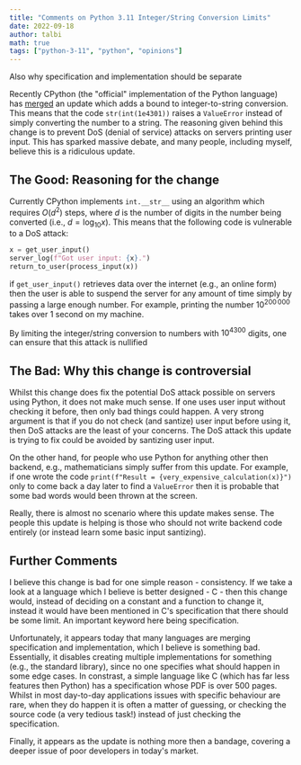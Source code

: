 ```yaml
---
title: "Comments on Python 3.11 Integer/String Conversion Limits"
date: 2022-09-18
author: talbi
math: true
tags: ["python-3-11", "python", "opinions"]
---
```


Also why specification and implementation should be separate

<!--more-->

Recently CPython (the "official" implementation of the Python language) has [merged](https://github.com/python/cpython/pull/96500) an update which adds a bound to integer-to-string conversion. This means that the code `str(int(1e4301))` raises a `ValueError` instead of simply converting the number to a string. The reasoning given behind this change is to prevent DoS (denial of service) attacks on servers printing user input. This has sparked massive debate, and many people, including myself, believe this is a ridiculous update.

## The Good: Reasoning for the change

Currently CPython implements `int.__str__` using an algorithm which requires $O(d^2)$ steps, where $d$ is the number of digits in the number being converted (i.e., $d = \log_{10} x$). This means that the following code is vulnerable to a DoS attack:

```python
x = get_user_input()
server_log(f"Got user input: {x}.")
return_to_user(process_input(x))
```

if `get_user_input()` retrieves data over the internet (e.g., an online form) then the user is able to suspend the server for any amount of time simply by passing a large enough number. For example, printing the number $10^{200 \, 000}$ takes over 1 second on my machine. 

By limiting the integer/string conversion to numbers with $10^{4300}$ digits, one can ensure that this attack is nullified

## The Bad: Why this change is controversial

Whilst this change does fix the potential DoS attack possible on servers using Python, it does not make much sense. If one uses user input without checking it before, then only bad things could happen. A very strong argument is that if you do not check (and santize) user input before using it, then DoS attacks are the least of your concerns. The DoS attack this update is trying to fix could be avoided by santizing user input.

On the other hand, for people who use Python for anything other then backend, e.g., mathematicians simply suffer from this update. For example, if one wrote the code `print(f"Result = {very_expensive_calculation(x)}")` only to come back a day later to find a `ValueError` then it is probable that some bad words would been thrown at the screen.

Really, there is almost no scenario where this update makes sense. The people this update is helping is those who should not write backend code entirely (or instead learn some basic input santizing).

## Further Comments

I believe this change is bad for one simple reason - consistency. If we take a look at a language which I believe is better designed - C - then this change would, instead of deciding on a constant and a function to change it, instead it would have been mentioned in C's specification that there should be some limit. An important keyword here being specification.

Unfortunately, it appears today that many languages are merging specification and implementation, which I believe is something bad. Essentially, it disables creating multiple implementations for something (e.g., the standard library), since no one specifies what should happen in some edge cases. In constrast, a simple language like C (which has far less features then Python) has a specification whose PDF is over 500 pages. Whilst in most day-to-day applications issues with specific behaviour are rare, when they do happen it is often a matter of guessing, or checking the source code (a very tedious task!) instead of just checking the specification.

Finally, it appears as the update is nothing more then a bandage, covering a deeper issue of poor developers in today's market.


